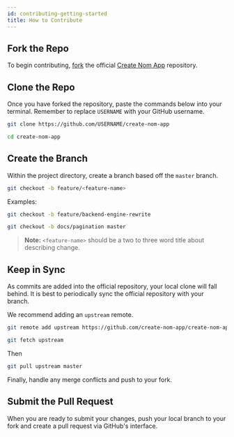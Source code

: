 ```yaml
---
id: contributing-getting-started
title: How to Contribute
---
```


## Fork the Repo

To begin contributing, [fork](https://help.github.com/en/articles/fork-a-repo)
the official [Create Nom App](https://github.com/create-nom-app/create-nom-app)
repository.

## Clone the Repo

Once you have forked the repository, paste the commands below into your
terminal. Remember to replace `USERNAME` with your GitHub username.

```bash
git clone https://github.com/USERNAME/create-nom-app

cd create-nom-app
```

## Create the Branch

Within the project directory, create a branch based off the `master` branch.

```bash
git checkout -b feature/<feature-name>
```

Examples:

```bash
git checkout -b feature/backend-engine-rewrite

git checkout -b docs/pagination master
```

> **Note:** `<feature-name>` should be a two to three word title about
> describing change.

## Keep in Sync

As commits are added into the official repository, your local clone will fall
behind. It is best to periodically sync the official repository with your
branch.

We recommend adding an `upstream` remote.

```bash
git remote add upstream https://github.com/create-nom-app/create-nom-app.git

git fetch upstream
```

Then

```bash
git pull upstream master
```

Finally, handle any merge conflicts and push to your fork.

<!-- TODO: This looks like a promising
  https://gist.github.com/CristinaSolana/1885435 which appears have been merged
  with https://help.github.com/en/articles/syncing-a-fork and
  https://help.github.com/en/articles/configuring-a-remote-for-a-fork
-->

## Submit the Pull Request

When you are ready to submit your changes, push your local branch to your fork
and create a pull request via GitHub's interface.
